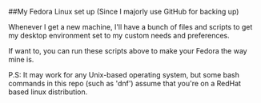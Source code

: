 ##My Fedora Linux set up (Since I majorly use GitHub for backing up)

Whenever I get a new machine, I'll have a bunch of files and scripts to get my desktop environment set to my custom needs and preferences.

If want to, you can run these scripts above to make your Fedora the way mine is.

P.S: It may work for any Unix-based operating system, but some bash commands in this repo (such as 'dnf') assume that you're on a RedHat based linux distribution.
